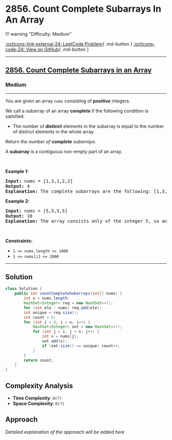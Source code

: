 # 2856. Count Complete Subarrays In An Array

!!! warning "Difficulty: Medium"

[:octicons-link-external-24: LeetCode Problem](https://leetcode.com/problems/count-complete-subarrays-in-an-array/){ .md-button }
[:octicons-code-24: View on GitHub](https://github.com/RAJ8664/Leetcode/tree/master/2856-count-complete-subarrays-in-an-array){ .md-button }

---

<h2><a href="https://leetcode.com/problems/count-complete-subarrays-in-an-array">2856. Count Complete Subarrays in an Array</a></h2><h3>Medium</h3><hr><p>You are given an array <code>nums</code> consisting of <strong>positive</strong> integers.</p>

<p>We call a subarray of an array <strong>complete</strong> if the following condition is satisfied:</p>

<ul>
	<li>The number of <strong>distinct</strong> elements in the subarray is equal to the number of distinct elements in the whole array.</li>
</ul>

<p>Return <em>the number of <strong>complete</strong> subarrays</em>.</p>

<p>A <strong>subarray</strong> is a contiguous non-empty part of an array.</p>

<p>&nbsp;</p>
<p><strong class="example">Example 1:</strong></p>

<pre>
<strong>Input:</strong> nums = [1,3,1,2,2]
<strong>Output:</strong> 4
<strong>Explanation:</strong> The complete subarrays are the following: [1,3,1,2], [1,3,1,2,2], [3,1,2] and [3,1,2,2].
</pre>

<p><strong class="example">Example 2:</strong></p>

<pre>
<strong>Input:</strong> nums = [5,5,5,5]
<strong>Output:</strong> 10
<strong>Explanation:</strong> The array consists only of the integer 5, so any subarray is complete. The number of subarrays that we can choose is 10.
</pre>

<p>&nbsp;</p>
<p><strong>Constraints:</strong></p>

<ul>
	<li><code>1 &lt;= nums.length &lt;= 1000</code></li>
	<li><code>1 &lt;= nums[i] &lt;= 2000</code></li>
</ul>


---

## Solution

```java
class Solution {
    public int countCompleteSubarrays(int[] nums) {
        int n = nums.length;
        HashSet<Integer> req = new HashSet<>();
        for (int ele : nums) req.add(ele);
        int unique = req.size();
        int count = 0;
        for (int i = 0; i < n; i++) {
            HashSet<Integer> set = new HashSet<>();
            for (int j = i; j < n; j++) {
                int x = nums[j];
                set.add(x);
                if (set.size() == unique) count++;
            }
        }
        return count;
    }
}
```

## Complexity Analysis

- **Time Complexity**: `O(?)`
- **Space Complexity**: `O(?)`

## Approach

*Detailed explanation of the approach will be added here*

